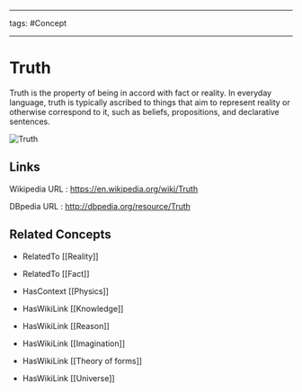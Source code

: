 




---

tags: #Concept

---
# Truth


Truth is the property of being in accord with fact or reality. In everyday language, truth is typically ascribed to things that aim to represent reality or otherwise correspond to it, such as beliefs, propositions, and declarative sentences.

![Truth](http://commons.wikimedia.org/wiki/Special:FilePath/An_angel_carrying_the_banner_of_%22Truth%22,_Roslin,_Midlothian.jpg?width=300)


## Links


Wikipedia URL : https://en.wikipedia.org/wiki/Truth

DBpedia URL : http://dbpedia.org/resource/Truth


## Related Concepts


- RelatedTo [[Reality]]

- RelatedTo [[Fact]]

- HasContext [[Physics]]

- HasWikiLink [[Knowledge]]

- HasWikiLink [[Reason]]

- HasWikiLink [[Imagination]]

- HasWikiLink [[Theory of forms]]

- HasWikiLink [[Universe]]